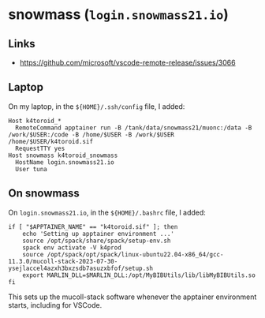# snowmass (`login.snowmass21.io`)

## Links

- https://github.com/microsoft/vscode-remote-release/issues/3066

## Laptop

On my laptop, in the `${HOME}/.ssh/config` file, I added:

```
Host k4toroid_*
  RemoteCommand apptainer run -B /tank/data/snowmass21/muonc:/data -B /work/$USER:/code -B /home/$USER -B /work/$USER /home/$USER/k4toroid.sif
  RequestTTY yes
Host snowmass k4toroid_snowmass
  HostName login.snowmass21.io
  User tuna
```

## On snowmass

On `login.snowmass21.io`, in the `${HOME}/.bashrc` file, I added:

```
if [ "$APPTAINER_NAME" == "k4toroid.sif" ]; then
    echo 'Setting up apptainer environment ...'
    source /opt/spack/share/spack/setup-env.sh
    spack env activate -V k4prod
    source /opt/spack/opt/spack/linux-ubuntu22.04-x86_64/gcc-11.3.0/mucoll-stack-2023-07-30-ysejlaccel4azxh3bxzsdb7asuzxbfof/setup.sh
    export MARLIN_DLL=$MARLIN_DLL:/opt/MyBIBUtils/lib/libMyBIBUtils.so
fi
```

This sets up the mucoll-stack software whenever the apptainer environment starts, including for VSCode.


